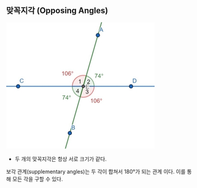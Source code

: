 ## 맞꼭지각 (Opposing Angles)

![Intersecting Lines That Are Not Perpendicular](./assets/0403_01.png)

* 두 개의 맞꼭지각은 항상 서로 크기가 같다. 

보각 관계(supplementary angles)는 두 각이 합쳐서 180°가 되는 관계 이다.
이를 통해 모든 각을 구할 수 있다.
